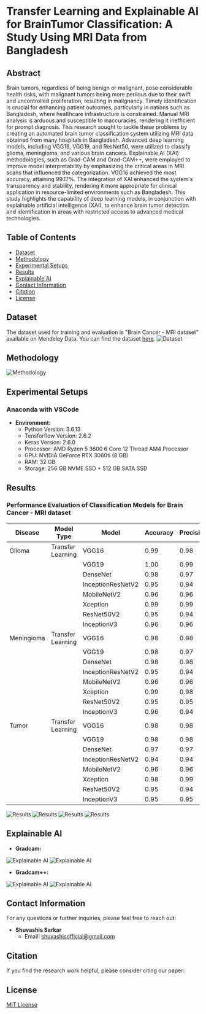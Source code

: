 # Transfer Learning and Explainable AI for BrainTumor Classification: A Study Using MRI Data from Bangladesh

## Abstract
Brain tumors, regardless of being benign or malignant, pose considerable health risks, with malignant tumors being more perilous due to their swift and uncontrolled proliferation, resulting in malignancy. Timely identification is crucial for enhancing patient outcomes, particularly in nations such as Bangladesh, where healthcare infrastructure is constrained. Manual MRI analysis is arduous and susceptible to inaccuracies, rendering it inefficient for prompt diagnosis. This research sought to tackle these problems by creating an automated brain tumor classification system utilizing MRI data obtained from many hospitals in Bangladesh. Advanced deep learning models, including VGG16, VGG19, and ResNet50, were utilized to classify glioma, meningioma, and various brain cancers. Explainable AI (XAI) methodologies, such as Grad-CAM and Grad-CAM++, were employed to improve model interpretability by emphasizing the critical areas in MRI scans that influenced the categorization. VGG16 achieved the most accuracy, attaining 99.17\%. The integration of XAI enhanced the system's transparency and stability, rendering it more appropriate for clinical application in resource-limited environments such as Bangladesh. This study highlights the capability of deep learning models, in conjunction with explainable artificial intelligence (XAI), to enhance brain tumor detection and identification in areas with restricted access to advanced medical technologies.

## Table of Contents
- [Dataset](#dataset)
- [Methodology](#methodology)
- [Experimental Setups](#experimental-setups)
- [Results](#results)
- [Explainable AI](#explainable-ai)
- [Contact Information](#contact-information)
- [Citation](#citation)
- [License](#license)

## Dataset

The dataset used for training and evaluation is "Brain Cancer - MRI dataset" available on Mendeley Data. You can find the dataset <a href="https://data.mendeley.com/datasets/mk56jw9rns/1">here</a>.
![Dataset](Images/random_train_images.jpg)

## Methodology
![Methodology](Images/STI_PROPOSEDMODEL.jpg)

## Experimental Setups
    
### Anaconda with VSCode
- **Environment:**
  - Python Version: 3.6.13 
  - Tensforflow Version: 2.6.2
  - Keras Version: 2.6.0
  - Processor: AMD Ryzen 5 3600 6 Core 12 Thread AM4 Processor
  - GPU: NVIDIA GeForce RTX 3060ti (8 GB)
  - RAM: 32 GB
  - Storage: 256 GB NVME SSD + 512 GB SATA SSD
    


## Results
### Performance Evaluation of Classification Models for Brain Cancer - MRI dataset

|  Disease   | Model Type         |    Model          | Accuracy | Precision | Recall | F1 Score |
|------------|--------------------|-------------------|----------|-----------|--------|----------|
|  Glioma    | Transfer Learning  | VGG16             | 0.99     | 0.98      | 0.98   | 0.98     |
|            |                    | VGG19             | 1.00     | 0.99      | 0.99   | 0.99     |
|            |                    | DenseNet          | 0.98     | 0.97      | 0.97   | 0.98     |
|            |                    | InceptionResNetV2 | 0.95     | 0.94      | 0.94   | 0.94     |
|            |                    | MobileNetV2       | 0.96     | 0.96      | 0.95   | 0.96     |
|            |                    | Xception          | 0.99     | 0.99      | 0.99   | 0.99     |
|            |                    | ResNet50V2        | 0.95     | 0.94      | 0.94   | 0.96     |
|            |                    | InceptionV3       | 0.96     | 0.96      | 0.94   | 0.95     |
| Meningioma | Transfer Learning  | VGG16             | 0.98     | 0.98      | 0.98   | 0.98     |
|            |                    | VGG19             | 0.98     | 0.97      | 0.97   | 0.98     |
|            |                    | DenseNet          | 0.98     | 0.98      | 0.97   | 0.98     |
|            |                    | InceptionResNetV2 | 0.95     | 0.94      | 0.94   | 0.94     |
|            |                    | MobileNetV2       | 0.96     | 0.96      | 0.96   | 0.96     |
|            |                    | Xception          | 0.99     | 0.98      | 0.99   | 0.99     |
|            |                    | ResNet50V2        | 0.95     | 0.95      | 0.95   | 0.96     |
|            |                    | InceptionV3       | 0.96     | 0.94      | 0.94   | 0.95     |
|   Tumor    | Transfer Learning  | VGG16             | 0.98     | 0.98      | 0.98   | 0.98     |
|            |                    | VGG19             | 0.98     | 0.98      | 0.98   | 0.98     |
|            |                    | DenseNet          | 0.97     | 0.97      | 0.98   | 0.98     |
|            |                    | InceptionResNetV2 | 0.94     | 0.94      | 0.94   | 0.94     |
|            |                    | MobileNetV2       | 0.96     | 0.96      | 0.96   | 0.96     |
|            |                    | Xception          | 0.98     | 0.99      | 0.98   | 0.98     |
|            |                    | ResNet50V2        | 0.95     | 0.94      | 0.94   | 0.95     |
|            |                    | InceptionV3       | 0.95     | 0.95      | 0.94   | 0.96     | 


![Results](Images/VGG16_3_confusion_matrix.jpg)
![Results](Images/VGG16_3_training_curves.jpg)
![Results](Images/VGG19_3_confusion_matrix.jpg)
![Results](Images/VGG19_3_training_curves.jpg)

## Explainable AI
- **Gradcam:**

![Explainable AI](Images/Gradcam/VGG16_gradcam_brain_menin.jpg)
![Explainable AI](Images/Gradcam/VGG19_2_gradcam_brain_tumor_0019.jpg)

- **Gradcam++:**

![Explainable AI](Images/Gradcam++/VGG16_gradcam++_brain_menin_0040_page-0001.jpg)
![Explainable AI](Images/Gradcam++/VGG16_gradcam++_brain_menin_0099_page-0001.jpg)

## Contact Information

For any questions or further inquiries, please feel free to reach out:

- **Shuvashis Sarkar**
  - Email: [shuvashisofficial@gmail.com](mailto:shuvashisofficial@gmail.com)
    
## Citation

If you find the research work helpful, please consider citing our paper:

## License
[MIT License](LICENSE)
